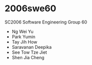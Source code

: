# 2006swe60
SC2006 Software Engineering Group 60

- Ng Wei Yu
- Park Yumin
- Tay Jih How
- Saravanan Deepika
- See Tow Tze Jiet 
- Shen Jia Cheng
